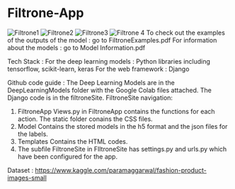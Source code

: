 # Filtrone-App
![Filtrone1](https://user-images.githubusercontent.com/67814929/144272905-f5ebfd86-5914-449e-b33d-6168f4334232.png)
![Filtrone2](https://user-images.githubusercontent.com/67814929/144272922-8c30dedc-2487-4f54-a534-2f18dfc92f27.png)
![Filtrone3](https://user-images.githubusercontent.com/67814929/144272936-9446ec20-7f94-483e-8a38-2e22ed35069a.png)
![Filtrone 4](https://user-images.githubusercontent.com/67814929/144272947-a81886c8-c402-4974-bc38-65bbf9c0cbcc.png)
To check out the examples of the outputs of the model : go to FiltroneExamples.pdf
For information about the models : go to Model Information.pdf

Tech Stack :
For the deep learning models : 
Python libraries including tensorflow, scikit-learn, keras
For the web framework :
Django

Github code guide :
The Deep Learning Models are in the DeepLearningModels folder with the Google Colab files attached.
The Django code is in the filtroneSite.
FiltroneSite navigation:
1. FiltroneApp
Views.py in FiltroneApp contains the functions for each action.
The static folder conains the CSS files.
2. Model
Contains the stored models in the h5 format and the json files for the labels.
3. Templates
Contains the HTML codes.
4. The subfile FiltroneSite in FIltroneSite has settings.py and urls.py which have been configured for the app.

Dataset : https://www.kaggle.com/paramaggarwal/fashion-product-images-small
